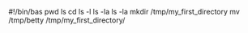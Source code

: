 #!/bin/bas
pwd
ls
cd
ls -l
ls -la
ls -la
mkdir /tmp/my_first_directory
mv /tmp/betty /tmp/my_first_directory/ 
